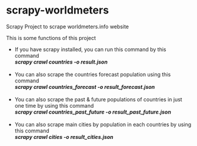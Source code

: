 # scrapy-worldmeters
Scrapy Project to scrape worldmeters.info website

This is some functions of this project

<ul>
  <li>
    If you have scrapy installed, you can run this command by this command<br>
    <b><i>scrapy crawl countries -o result.json</i></b>
  </li>
  <br>
  <li>
    You can also scrape the countries forecast population using this command<br>
    <b><i>scrapy crawl countries_forecast -o result_forecast.json</i></b>
  </li>
    <br>
    <li>
    You can also scrape the past & future populations of countries in just one time by using this command<br>
    <b><i>scrapy crawl countries_past_future -o result_past_future.json</i></b>
  </li>
    <br>
    <li>
    You can also scrape main cities by population in each countries by using this command<br>
    <b><i>scrapy crawl cities -o result_cities.json</i></b>
  </li>
</ul>

